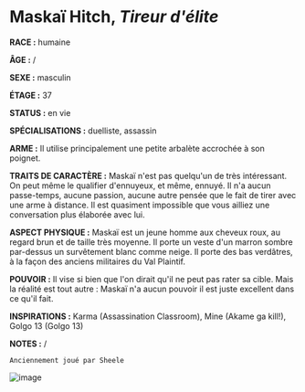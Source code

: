 # Maskaï Hitch, *Tireur d'élite*

**RACE :** humaine

**ÂGE :** /

**SEXE :** masculin

**ÉTAGE :** 37

**STATUS :** en vie

**SPÉCIALISATIONS :** duelliste, assassin

**ARME :** Il utilise principalement une petite arbalète accrochée à son poignet.

**TRAITS DE CARACTÈRE :** Maskaï n'est pas quelqu'un de très intéressant. On peut même le qualifier d'ennuyeux, et même, ennuyé. Il n'a aucun passe-temps, aucune passion, aucune autre pensée que le fait de tirer avec une arme à distance. Il est quasiment impossible que vous ailliez une conversation plus élaborée avec lui.

**ASPECT PHYSIQUE :** Maskaï est un jeune homme aux cheveux roux, au regard brun et de taille très moyenne. Il porte un veste d'un marron sombre par-dessus un survêtement blanc comme neige. Il porte des bas verdâtres, à la façon des anciens militaires du Val Plaintif.

**POUVOIR :** Il vise si bien que l'on dirait qu'il ne peut pas rater sa cible. Mais la réalité est tout autre : Maskaï n'a aucun pouvoir il est juste excellent dans ce qu'il fait.

**INSPIRATIONS :** Karma (Assassination Classroom), Mine (Akame ga kill!), Golgo 13 (Golgo 13)

**NOTES :** /

`Anciennement joué par Sheele`

![image](https://share.alkanife.fr/enyxia_characters/full/maskai.png)